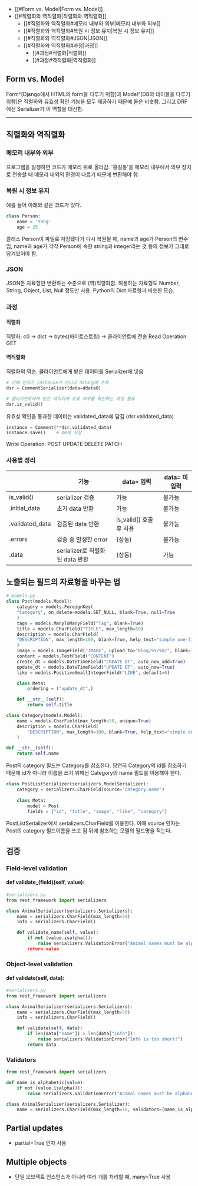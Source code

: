 - [[#Form vs. Model|Form vs. Model]]
- [[#직렬화와 역직렬화|직렬화와 역직렬화]]
	- [[#직렬화와 역직렬화#메모리 내부와 외부|메모리 내부와 외부]]
	- [[#직렬화와 역직렬화#복원 시 정보 유지|복원 시 정보 유지]]
	- [[#직렬화와 역직렬화#JSON|JSON]]
	- [[#직렬화와 역직렬화#과정|과정]]
		- [[#과정#직렬화|직렬화]]
		- [[#과정#역직렬화|역직렬화]]

## Form vs. Model
Form^[Django에서 HTML의 form을 다루기 위함]과 Model^[DB의 테이블을 다루기 위함]은 직렬화와 유효성 확인 기능을 모두 제공하기 때문에 둘은 비슷함. 그리고 DRF에선 Serializer가 이 역할을 대신함.

---
## 직렬화와 역직렬화
### 메모리 내부와 외부
프로그램을 실행하면 코드가 메모리 위로 올라감. '홍길동'을 메모리 내부에서 외부 장치로 전송할 때 메모리 내외의 환경이 다르기 때문에 변환해야 함.
### 복원 시 정보 유지
예를 들어 아래와 같은 코드가 있다.
```python
class Person:
    name = 'Yang'
    age = 25
```
클래스 Person이 파일로 저장됐다가 다시 복원될 때, name과 age가 Person의 변수임, name과 age가 각각 Person에 속한 string과 integer라는 것 등의 정보가 그대로 담겨있어야 함.
### JSON
JSON은 자료형만 변환하는 수준으로 (역)직렬화함. 허용하는 자료형도 Number, String, Object, List, Null 정도만 사용. Python의 Dict 자료형과 비슷한 모습.
### 과정
#### 직렬화
직렬화: c0 -> dict -> bytes(바이트스트링) -> 클라이언트에 전송
Read Operation: GET
#### 역직렬화
직렬화의 역순.
클라이언트에게 받은 데이터를 Serializer에 넣음
```python
# 이때 인자가 instance가 아니라 data임에 주목
dsr = CommentSerializer(data=ddata0)

# 클라이언트에게 받은 데이터에 오류 여부를 확인하는 과정 필요
dsr.is_valid()
```

유효성 확인을 통과한 데이터는 validated_data에 담김 (dsr.validated_data)
```python
instance = Comment(**dsr.validated_data)
instance.save()    # DB에 저장
```
Write Operation: POST UPDATE DELETE PATCH

### 사용법 정리

|                 | 기능                       | data= 입력           | data= 미입력 |
| --------------- | ------------------------ | ------------------ | --------- |
| is_valid()      | serializer 검증            | 가능                 | 불가능       |
| .initial_data   | 초기 data 반환               | 가능                 | 불가능       |
| .validated_data | 검증된 data 반환              | is_valid() 호출 후 사용 | 불가능       |
| .errors         | 검증 중 발생한 error           | (상동)               | 불가능       |
| .data           | serializer로 직렬화된 data 반환 | (상동)               | 가능        |


## 노출되는 필드의 자료형을 바꾸는 법
```python
# models.py
class Post(models.Model):
	category = models.ForeignKey(
	"Category", on_delete=models.SET_NULL, blank=True, null=True
	)
	tags = models.ManyToManyField("Tag", blank=True)
	title = models.CharField("TITLE", max_length=50)
	description = models.CharField(
	"DESCRIPTION", max_length=100, blank=True, help_text="simple one-line text."
	)
	image = models.ImageField("IMAGE", upload_to="blog/%Y/%m/", blank=True, null=True)
	content = models.TextField("CONTENT")
	create_dt = models.DateTimeField("CREATE DT", auto_now_add=True)
	update_dt = models.DateTimeField("UPDATE DT", auto_now=True)
	like = models.PositiveSmallIntegerField("LIKE", default=0)  

	class Meta:
		ordering = ("update_dt",)

	def __str__(self):
		return self.title

class Category(models.Model):
	name = models.CharField(max_length=50, unique=True)
	description = models.CharField(
		"DESCRIPTION", max_length=100, blank=True, help_text="simple one-line text."
	)

def __str__(self):
	return self.name
```
Post의 category 필드는 Category를 참조한다. 당연히 Category의 id를 참조하기 때문에 id가 아니라 이름을 쓰기 위해선 Category의 name 필드를 이용해야 한다.
```python
class PostListSerializer(serializers.ModelSerializer):
	category = serializers.CharField(source="category.name")
	
	class Meta:
		model = Post
		fields = ["id", "title", "image", "like", "category"]
```
PostListSerializer에서 serializers.CharField를 이용한다. 이때 source 인자는 Post의 category 필드이름을 쓰고 점 뒤에 참조하는 모델의 필드명을 적는다.

## 검증
### Field-level validation
#### def validate_(field)(self, value):
```python
#serializers.py
from rest_framework import serializers

class AnimalSerializer(serializers.Serializers):
	name = serializers.CharField(max_length=50)
	info = serializers.CharField()

	def validate_name(self, value):
		if not (value.isalpha()):
			raise serializers.ValidationError("Animal names must be alphabetic only.)
		return value
```

### Object-level validation
#### def validate(self, data):
```python
#serializers.py
from rest_framework import serializers

class AnimalSerializer(serializers.Serializers):
	name = serializers.CharField(max_length=50)
	info = serializers.CharField()

	def validate(self, data):
		if len(data["name"]) > len(data["info"]):
			raise serializers.ValidationError("Info is too short!")
		return data
```

### Validators
```python
from rest_framework import serializers

def name_is_alphabetic(value):
	if not (value.isalpha()):
		raise serializers.ValidationError("Animal names must be alphabetic only.")

class AnimalSerializer(serializers.Serializer):
	name = serializers.CharField(max_length=10, validators=[name_is_alphabetic])
```

## Partial updates
- partial=True 인자 사용

## Multiple objects
- 단일 오브젝트 인스턴스가 아니라 여러 개를 처리할 때, many=True 사용

